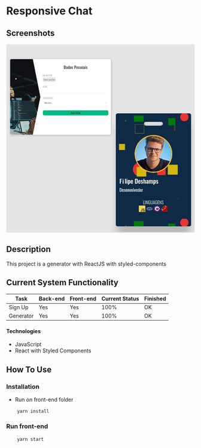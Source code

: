 # Responsive Chat

## Screenshots


![Alt text](./print.jpeg?raw=true  "Title")

## Description

This project is a generator with ReactJS with styled-components


## Current System Functionality


| Task           | Back-end | Front-end   | Current Status | Finished | 
|----------------|---------------|---------------|----------------|-----------|
| Sign Up   | Yes  | Yes | 100% | OK
| Generator  | Yes  | Yes | 100% | OK

#### Technologies

- JavaScript
- React with Styled Components


## How To Use

### Installation

- Run on front-end folder

```
    yarn install 
```


### Run front-end
```
    yarn start
```

